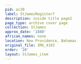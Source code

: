 ```yaml
---
pid: ac20
label: StJamesRegister7
description: inside title page2
page_type: archive cover page
collection: StJames
approx_date: '1840'
african_names: none
location: New Providence, Bahamas
original_file: IMG_4103
order: '20'
layout: StJames_item
---
```


